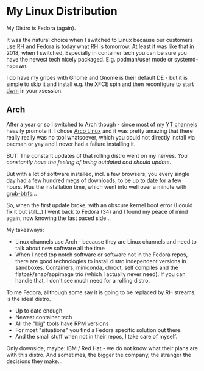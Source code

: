 # My Linux Distribution

My Distro is Fedora (again).

It was the natural choice when I switched to Linux because our customers use RH and Fedora is today
what RH is tomorrow. At least it was like that in 2018, when I switched. Especially in container
tech you can be sure you have the newest tech nicely packaged. E.g. podman/user mode or
systemd-nspawn.

I do have my gripes with Gnome and Gnome is their default DE - but it is simple to skip it and
install e.g. the XFCE spin and then reconfigure to start [dwm](sl/dwm.md) in your xsession.

## Arch

After a year or so I switched to Arch though - since most of my [YT channels](../inet/videos.md)
heavily promote it. I chose [Arco Linux](https://www.youtube.com/c/ErikDubois/videos) and it was
pretty amazing that there really really was no tool whatsoever, which you could not directly install
via pacman or yay and I never had a failure installing it.

BUT: The constant updates of that rolling distro went on my nerves. *You constantly have the feeling
of being outdated and should update*.

But with a lot of software installed, incl. a few browsers, you every single day had a few hundred
megs of downloads, to be up to date for a few hours. Plus the installation time, which went into
well over a minute with [grub-btrfs](https://github.com/Antynea/grub-btrfs)...

So, when the first update broke, with an obscure kernel boot error (I could fix it but still...) I
went back to Fedora (34) and I found my peace of mind again, now knowing the fast paced side...

My takeaways:

- Linux channels use Arch - because they are Linux channels and need to talk about new software all
  the time
- When I need top notch software or software not in the Fedora repos, there are good technologies to
  install distro independent versions in sandboxes. Containers, miniconda, chroot, self compiles and the
  flatpak/snap/appimage trio (which I actually never need). If you can handle that, I don't see much need
  for a rolling distro. 


To me Fedora, allthough some say it is going to be replaced by RH streams, is the ideal distro.

- Up to date enough
- Newest container tech
- All the "big" tools have RPM versions
- For most "situations" you find a Fedora specific solution out there.
- And the small stuff when not in their repos, I take care of myself.

Only downside, maybe: IBM / Red Hat - we do not know what their plans are with this distro. And
sometimes, the bigger the company, the stranger the decisions they make... 








